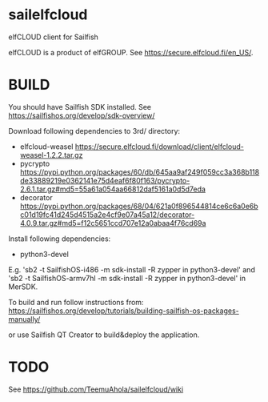 # sailelfcloud
elfCLOUD client for Sailfish

elfCLOUD is a product of elfGROUP. See https://secure.elfcloud.fi/en_US/.

BUILD
=====

You should have Sailfish SDK installed. See
https://sailfishos.org/develop/sdk-overview/

Download following dependencies to 3rd/ directory:
 * elfcloud-weasel
    https://secure.elfcloud.fi/download/client/elfcloud-weasel-1.2.2.tar.gz
 * pycrypto
    https://pypi.python.org/packages/60/db/645aa9af249f059cc3a368b118de33889219e0362141e75d4eaf6f80f163/pycrypto-2.6.1.tar.gz#md5=55a61a054aa66812daf5161a0d5d7eda
 * decorator
    https://pypi.python.org/packages/68/04/621a0f896544814ce6c6a0e6bc01d19fc41d245d4515a2e4cf9e07a45a12/decorator-4.0.9.tar.gz#md5=f12c5651ccd707e12a0abaa4f76cd69a

Install following dependencies:
 * python3-devel

E.g. 'sb2 -t SailfishOS-i486 -m sdk-install -R zypper in python3-devel' and
'sb2 -t SailfishOS-armv7hl -m sdk-install -R zypper in python3-devel' in MerSDK.

To build and run follow instructions from:
https://sailfishos.org/develop/tutorials/building-sailfish-os-packages-manually/

or use Sailfish QT Creator to build&deploy the application.


TODO
====

See https://github.com/TeemuAhola/sailelfcloud/wiki
